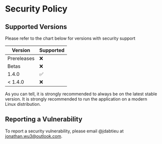 # Security Policy

## Supported Versions

Please refer to the chart below for versions with security support

| Version     | Supported          |
| ----------- | ------------------ |
| Prereleases | :x:                |
| Betas       | :x:                |
| 1.4.0       | :white_check_mark: |
| < 1.4.0     | :x:                |

As you can tell, it is strongly recommended to always be on the latest stable version. It is strongly recommended to run the application on a modern Linux distribution.

## Reporting a Vulnerability

To report a security vulnerability, please email @jdabtieu at [jonathan.wu3@outlook.com](jonathan.wu3@outlook.com).
